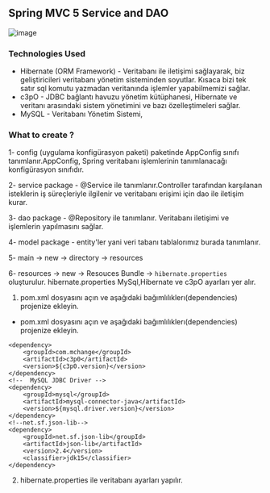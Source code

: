 ## Spring MVC 5 Service and DAO

![image](https://user-images.githubusercontent.com/78444522/174497245-d5889eb4-fa85-45c3-bd75-41b6891829f2.png)


### Technologies Used 
- Hibernate (ORM Framework) - Veritabanı ile iletişimi sağlayarak, biz geliştiricileri veritabanı yönetim sisteminden soyutlar. Kısaca bizi tek satır sql komutu yazmadan veritanında işlemler yapabilmemizi sağlar.
- c3pO - JDBC bağlantı havuzu yönetim kütüphanesi, Hibernate ve veritanı arasındaki sistem yönetimini ve bazı özelleştimeleri sağlar.
- MySQL - Veritabanı Yönetim Sistemi, 

### What to create ?
1- config (uygulama konfigürasyon paketi) paketinde AppConfig sınıfı tanımlanır.AppConfig, Spring veritabanı işlemlerinin tanımlanacağı konfigürasyon sınıfıdır.

2- service package - @Service ile tanımlanır.Controller tarafından karşılanan isteklerin iş süreçleriyle ilgilenir ve veritabanı erişimi için dao ile iletişim kurar.

3- dao package - @Repository ile tanımlanır. Veritabanı iletişimi ve işlemlerin yapılmasını sağlar.

4- model package - entity'ler yani veri tabanı  tablalorımız burada tanımlanır. 

5- main -> new -> directory -> resources 

6- resources -> new -> Resouces Bundle -> `hibernate.properties` oluşturulur. hibernate.properties MySql,Hibernate ve c3pO ayarları yer alır.


1. pom.xml dosyasını açın ve aşağıdaki bağımlılıklerı(dependencies) projenize ekleyin. 
* pom.xml dosyasını açın ve aşağıdaki bağımlılıklerı(dependencies) projenize ekleyin. 

 <!-- **********************************************************************
** 				HIBERNATE DEPENDENCIES 							 	**
@@ -40,25 +45,25 @@
    <!-- c3p0 -->
    <dependency>
        <groupId>com.mchange</groupId>
        <artifactId>c3p0</artifactId>
        <version>${c3p0.version}</version>
    </dependency>
    <!--  MySQL JDBC Driver -->
    <dependency>
        <groupId>mysql</groupId>
        <artifactId>mysql-connector-java</artifactId>
        <version>${mysql.driver.version}</version>
    </dependency>
    <!--net.sf.json-lib-->
    <dependency>
        <groupId>net.sf.json-lib</groupId>
        <artifactId>json-lib</artifactId>
        <version>2.4</version>
        <classifier>jdk15</classifier>
    </dependency>


2. hibernate.properties ile veritabanı ayarları yapılır.
